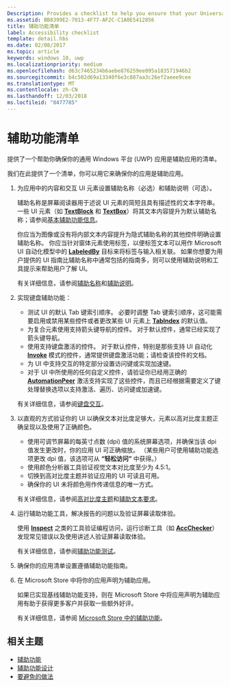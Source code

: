 ```yaml
---
Description: Provides a checklist to help you ensure that your Universal Windows Platform (UWP) app is accessible.
ms.assetid: BB8399E2-7013-4F77-AF2C-C1A0E5412856
title: 辅助功能清单
label: Accessibility checklist
template: detail.hbs
ms.date: 02/08/2017
ms.topic: article
keywords: windows 10, uwp
ms.localizationpriority: medium
ms.openlocfilehash: d63c7465234b6aebe876259ee095a183571946b2
ms.sourcegitcommit: b4c502d69a13340f6e3c887aa3c26ef2aeee9cee
ms.translationtype: MT
ms.contentlocale: zh-CN
ms.lasthandoff: 12/03/2018
ms.locfileid: "8477785"
---
```

# <a name="accessibility-checklist"></a>辅助功能清单



提供了一个帮助你确保你的通用 Windows 平台 (UWP) 应用是辅助应用的清单。

我们在此提供了一个清单，你可以用它来确保你的应用是辅助应用。

1.  为应用中的内容和交互 UI 元素设置辅助名称（必选）和辅助说明（可选）。

    辅助名称是屏幕阅读器用于述说 UI 元素的简短且具有描述性的文本字符串。 一些 UI 元素（如 [**TextBlock**](https://msdn.microsoft.com/library/windows/apps/BR209652) 和 [**TextBox**](https://msdn.microsoft.com/library/windows/apps/BR209683)）将其文本内容提升为默认辅助名称；请参阅[基本辅助功能信息](basic-accessibility-information.md#name_from_inner_text)。

    你应当为图像或没有将内部文本内容提升为隐式辅助名称的其他控件明确设置辅助名称。 你应当针对窗体元素使用标签，以便标签文本可以用作 Microsoft UI 自动化模型中的 [**LabeledBy**](https://msdn.microsoft.com/library/windows/apps/Hh759769) 目标来将标签与输入相关联。 如果你想要为用户提供的 UI 指南比辅助名称中通常包括的指南多，则可以使用辅助说明和工具提示来帮助用户了解 UI。

    有关详细信息，请参阅[辅助名称](basic-accessibility-information.md#accessible_name)和[辅助说明](basic-accessibility-information.md)。

2.  实现键盘辅助功能：

    * 测试 UI 的默认 Tab 键索引顺序。 必要时调整 Tab 键索引顺序，这可能需要启用或禁用某些控件或者更改某些 UI 元素上 [**TabIndex**](https://msdn.microsoft.com/library/windows/apps/BR209461) 的默认值。
    * 为复合元素使用支持箭头键导航的控件。 对于默认控件，通常已经实现了箭头键导航。
    * 使用支持键盘激活的控件。 对于默认控件，特别是那些支持 UI 自动化 [**Invoke**](https://msdn.microsoft.com/library/windows/apps/BR242582) 模式的控件，通常提供键盘激活功能；请检查该控件的文档。
    * 为 UI 中支持交互的特定部分设置访问键或实现加速键。
    * 对于 UI 中所使用的任何自定义控件，请验证你已经用正确的 [**AutomationPeer**](https://msdn.microsoft.com/library/windows/apps/BR209185) 激活支持实现了这些控件，而且已经根据需要定义了键处理替换选项以支持激活、遍历、访问键或加速键。

    有关详细信息，请参阅[键盘交互](https://msdn.microsoft.com/library/windows/apps/Mt185607)。

3.  以直观的方式验证你的 UI 以确保文本对比度足够大，元素以高对比度主题正确呈现以及使用了正确颜色。

    * 使用可调节屏幕的每英寸点数 (dpi) 值的系统屏幕选项，并确保当该 dpi 值发生更改时，你的应用 UI 可正确缩放。 （某些用户可使用辅助功能选项更改 dpi 值，该选项可从 **“轻松访问”** 中获得。）
    * 使用颜色分析器工具验证视觉文本对比度至少为 4.5:1。
    * 切换到高对比度主题并验证应用的 UI 可读且可用。
    * 确保你的 UI 未将颜色用作传递信息的唯一方式。

    有关详细信息，请参阅[高对比度主题](high-contrast-themes.md)和[辅助文本要求](accessible-text-requirements.md)。

4.  运行辅助功能工具，解决报告的问题以及验证屏幕读取体验。

    使用 [**Inspect**](https://msdn.microsoft.com/library/windows/desktop/Dd318521) 之类的工具验证编程访问，运行诊断工具（如 [**AccChecker**](https://msdn.microsoft.com/library/windows/desktop/Hh920985)）发现常见错误以及使用讲述人验证屏幕读取体验。

    有关详细信息，请参阅[辅助功能测试](accessibility-testing.md)。

5.  确保你的应用清单设置遵循辅助功能指南。

6.  在 Microsoft Store 中将你的应用声明为辅助应用。

    如果已实现基线辅助功能支持，则在 Microsoft Store 中将应用声明为辅助应用有助于获得更多客户并获取一些额外好评。

    有关详细信息，请参阅 [Microsoft Store 中的辅助功能](accessibility-in-the-store.md)。

<span id="related_topics"/>

## <a name="related-topics"></a>相关主题  
* [辅助功能](accessibility.md)
* [辅助功能设计](https://msdn.microsoft.com/library/windows/apps/Hh700407)
* [要避免的做法](practices-to-avoid.md) 
